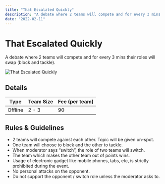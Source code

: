 ```yaml
---
title: "That Escalated Quickly"
description: "A debate where 2 teams will compete and for every 3 mins their roles will swap (block and tackle)."
date: "2022-02-11"
---
```


# That Escalated Quickly

A debate where 2 teams will compete and for every 3 mins their roles will swap (block and tackle).

<img src="/posters/7.png" alt="That Escalated Quickly" class="w-full  object-cover" />

## Details

| Type    | Team Size | Fee (per team) |
| ------- | --------- | -------------- |
| Offline | 2 - 3     | 90             |

## Rules & Guidelines

-   2 teams will compete against each other. Topic will be given on-spot.
-   One team will choose to block and the other to tackle.
-   When moderator says “switch”, the role of two teams will switch.
-   The team which makes the other team out of points wins.
-   Usage of electronic gadget like mobile phones, tabs, etc, is strictly prohibited during the event.
-   No personal attacks on the opponent.
-   Do not support the opponent / switch role unless the moderator asks to.
